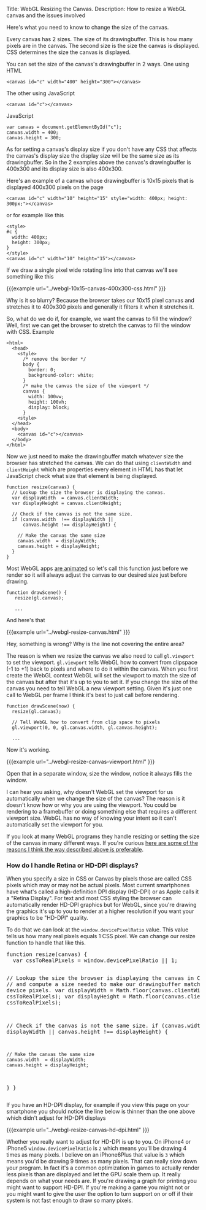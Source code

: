 Title: WebGL Resizing the Canvas.
Description: How to resize a WebGL canvas and the issues involved

Here's what you need to know to change the size of the canvas.

Every canvas has 2 sizes. The size of its drawingbuffer. This is how many pixels are in the canvas.
The second size is the size the canvas is displayed. CSS determines the size the canvas is
displayed.

You can set the size of the canvas's drawingbuffer in 2 ways. One using HTML

    <canvas id="c" width="400" height="300"></canvas>

The other using JavaScript

    <canvas id="c"></canvas>

JavaScript

    var canvas = document.getElementById("c");
    canvas.width = 400;
    canvas.height = 300;

As for setting a canvas's display size if you don't have any CSS that affects the canvas's display size
the display size will be the same size as its drawingbuffer. So in the 2 examples above the canvas's drawingbuffer is 400x300
and its display size is also 400x300.

Here's an example of a canvas whose drawingbuffer is 10x15 pixels that is displayed 400x300 pixels on the page

    <canvas id="c" width="10" height="15" style="width: 400px; height: 300px;"></canvas>

or for example like this

    <style>
    #c {
      width: 400px;
      height: 300px;
    }
    </style>
    <canvas id="c" width="10" height="15"></canvas>

If we draw a single pixel wide rotating line into that canvas we'll see something like this

{{{example url="../webgl-10x15-canvas-400x300-css.html" }}}

Why is it so blurry? Because the browser takes our 10x15 pixel canvas and stretches it to 400x300 pixels and
generally it filters it when it stretches it.

So, what do we do if, for example, we want the canvas to fill the window? Well, first we can get
the browser to stretch the canvas to fill the window with CSS. Example

    <html>
      <head>
        <style>
          /* remove the border */
          body {
            border: 0;
            background-color: white;
          }
          /* make the canvas the size of the viewport */
          canvas {
            width: 100vw;
            height: 100vh;
            display: block;
          }
        <style>
      </head>
      <body>
        <canvas id="c"></canvas>
      </body>
    </html>

Now we just need to make the drawingbuffer match whatever size the browser has stretched the canvas. We can
do that using `clientWidth` and `clientHeight` which are properties every element in HTML has that let
JavaScript check what size that element is being displayed.

    function resize(canvas) {
      // Lookup the size the browser is displaying the canvas.
      var displayWidth  = canvas.clientWidth;
      var displayHeight = canvas.clientHeight;

      // Check if the canvas is not the same size.
      if (canvas.width  !== displayWidth ||
          canvas.height !== displayHeight) {

        // Make the canvas the same size
        canvas.width  = displayWidth;
        canvas.height = displayHeight;
      }
    }

Most WebGL apps [are animated](webgl-animation.html) so let's call this function just before we render
so it will always adjust the canvas to our desired size just before drawing.

    function drawScene() {
       resize(gl.canvas);

       ...

And here's that

{{{example url="../webgl-resize-canvas.html" }}}

Hey, something is wrong? Why is the line not covering the entire area?

The reason is when we resize the canvas we also need to call `gl.viewport` to set the viewport.
`gl.viewport` tells WebGL how to convert from clipspace (-1 to +1) back to pixels and where to do
it within the canvas. When you first create the WebGL context WebGL will set the viewport to match the size
of the canvas but after that it's up to you to set it. If you change the size of the canvas
you need to tell WebGL a new viewport setting. Given it's just one call to WebGL per frame
I think it's best to just call before rendering.


    function drawScene(now) {
      resize(gl.canvas);

      // Tell WebGL how to convert from clip space to pixels
      gl.viewport(0, 0, gl.canvas.width, gl.canvas.height);

      ...


Now it's working.

{{{example url="../webgl-resize-canvas-viewport.html" }}}

Open that in a separate window, size the window, notice it always fills the window.

I can hear you asking, why doesn't WebGL set the viewport for us automatically when we change the size of
the canvas? The reason is it doesn't know how or why you are using the viewport. You could be rendering to
a framebuffer or doing something else that requires a different viewport size. WebGL has no way of knowing
your intent so it can't automatically set the viewport for you.

If you look at many WebGL programs they handle resizing or setting the size of the canvas in many different ways.
If you're curious [here are some of the reasons I think the way described above is preferable](webgl-anti-patterns.html).

<div class="webgl_bottombar">
<h3>How do I handle Retina or HD-DPI displays?</h3>
<p>
When you specify a size in CSS or Canvas by pixels those are called CSS pixels which may or may not be actual pixels.
Most current smartphones have what's called a high-definition DPI display (HD-DPI) or as Apple calls it a "Retina Display".
For text and most CSS styling the browser can automatically render HD-DPI graphics but for WebGL, since you're drawing the
graphics it's up to you to render at a higher resolution if you want your graphics to be "HD-DPI" quality.
</p>
<p>To do that we can look at the <code>window.devicePixelRatio</code> value. This value tells us how many real pixels
equals 1 CSS pixel. We can change our resize function to handle that like this.</p>
<pre class="prettyprint">
function resize(canvas) {
  var cssToRealPixels = window.devicePixelRatio || 1;

  // Lookup the size the browser is displaying the canvas in CSS pixels
  // and compute a size needed to make our drawingbuffer match it in
  // device pixels.
  var displayWidth  = Math.floor(canvas.clientWidth  * cssToRealPixels);
  var displayHeight = Math.floor(canvas.clientHeight * cssToRealPixels);

  // Check if the canvas is not the same size.
  if (canvas.width  !== displayWidth ||
      canvas.height !== displayHeight) {

    // Make the canvas the same size
    canvas.width  = displayWidth;
    canvas.height = displayHeight;
  }
}
</pre>
<p>If you have an HD-DPI display, for example if you view this page on your smartphone
you should notice the line below is thinner than the one above which didn't adjust for
HD-DPI displays</p>
{{{example url="../webgl-resize-canvas-hd-dpi.html" }}}
<p>Whether you really want to adjust for HD-DPI is up to you. On iPhone4 or iPhone5 <code>window.devicePixelRatio</code> is <code>2</code> which
means you'll be drawing 4 times as many pixels. I believe on an iPhone6Plus that value is <code>3</code> which means you'd be drawing
9 times as many pixels. That can really slow down your program. In fact it's a common optimization in games to actually render
less pixels than are displayed and let the GPU scale them up. It really depends on what your needs are. If you're drawing
a graph for printing you might want to support HD-DPI. If you're making a game you might not or you might want to give the
user the option to turn support on or off if their system is not fast enough to draw so many pixels.</p>
</div>


